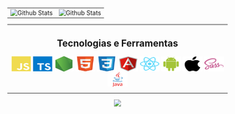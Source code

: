 <table>
  <tr>
    <td>
      <img
        align="left"
        src="https://github-readme-stats.vercel.app/api?username=gholiveira29&theme=dark&hide_border=false&include_all_commits=true"
        alt="Github Stats"
      />
    </td>
    <td>
      <img
        align="left"
        src="https://github-readme-stats.vercel.app/api/top-langs/?username=gholiveira29&theme=dark&hide_border=false&include_all_commits=true&count_private=true&layout=compact"
        alt="Github Stats"
      />
    </td>
  </tr>
</table>

---

<h2 align="center">Tecnologias e Ferramentas</h2>
<div align="center">
  <img align="center" alt="JavaScript" height="35" width="45" src="https://raw.githubusercontent.com/devicons/devicon/master/icons/javascript/javascript-plain.svg">
  <img align="center" alt="TypeScript" height="35" width="45" src="https://raw.githubusercontent.com/devicons/devicon/master/icons/typescript/typescript-plain.svg">
  <img align="center" alt="Node.js" height="35" width="45" src="https://github.com/devicons/devicon/blob/master/icons/nodejs/nodejs-original.svg">
  <img align="center" alt="HTML5" height="35" width="45" src="https://raw.githubusercontent.com/devicons/devicon/master/icons/html5/html5-original.svg">
  <img align="center" alt="CSS3" height="35" width="45" src="https://raw.githubusercontent.com/devicons/devicon/master/icons/css3/css3-original.svg">
  <img align="center" alt="Angular" height="35" width="45" src="https://github.com/devicons/devicon/blob/master/icons/angularjs/angularjs-original.svg">
  <img align="center" alt="React" height="35" width="45" src="https://github.com/devicons/devicon/blob/master/icons/react/react-original.svg">
  <img align="center" alt="Android" height="35" width="45" src="https://github.com/devicons/devicon/blob/master/icons/android/android-original.svg">
  <img align="center" alt="Apple iOS" height="35" width="45" src="https://github.com/devicons/devicon/blob/master/icons/apple/apple-original.svg">
  <img align="center" alt="Sass" height="35" width="45" src="https://github.com/devicons/devicon/blob/master/icons/sass/sass-original.svg">
  <img align="center" alt="Java" height="35" width="45" src="https://github.com/devicons/devicon/blob/master/icons/java/java-original-wordmark.svg">
</div>

---

<div align="center">
  <a href="https://www.linkedin.com/in/guilherme-oliveira-a530271a7" target="_blank">
    <img src="https://img.shields.io/badge/-LinkedIn-%230077B5?style=for-the-badge&logo=linkedin&logoColor=white" target="_blank">
  </a>
</div>
